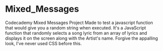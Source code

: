 # Mixed_Messages
Codecademy Mixed Messages Project
Made to test a javascript function that would give you a random string when executed.
It's a JavaScript function that randomly selects a song lyric from an array of lyrics and displays it on the screen along with the Artist's name.
Forgive the appalling look, I've never used CSS before this.
